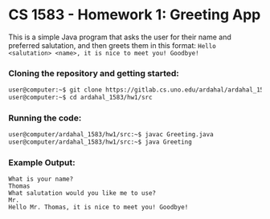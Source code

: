 # CS 1583 - Homework 1: Greeting App

This is a simple Java program that asks the user for their name and preferred salutation, and then greets them in this format: `Hello <salutation> <name>, it is nice to meet you! Goodbye!`

### Cloning the repository and getting started:

```zsh
user@computer:~$ git clone https://gitlab.cs.uno.edu/ardahal/ardahal_1583
user@computer:~$ cd ardahal_1583/hw1/src
```

### Running the code:

```zsh
user@computer/ardahal_1583/hw1/src:~$ javac Greeting.java
user@computer/ardahal_1583/hw1/src:~$ java Greeting
```

### Example Output:

```
What is your name?
Thomas
What salutation would you like me to use?
Mr.
Hello Mr. Thomas, it is nice to meet you! Goodbye!
```
